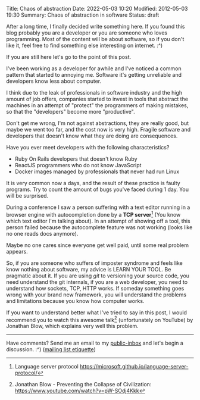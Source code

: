 Title: Chaos of abstraction
Date: 2022-05-03 10:20
Modified: 2012-05-03 19:30
Summary: Chaos of abstraction in software
Status: draft

After a long time, I finally decided write something here. If you found this
blog probably you are a developer or you are someone who loves programming.
Most of the content will be about software, so if you don't like it, feel free
to find something else interesting on internet. :^)

If you are still here let's go to the point of this post.

I've been working as a developer for awhile and I've noticed a common pattern
that started to annoying me. Software it's getting unreliable and developers
know less about computer.

I think due to the leak of professionals in software industry and the high
amount of job offers, companies started to invest in tools that abstract the
machines in an attempt of "protect" the programmers of making mistakes, so that
the "developers" become more "productive".

Don't get me wrong, I'm not against abstractions, they are really good, but
maybe we went too far, and the cost now is very high. Fragile software and
developers that doesn't know what they are doing are consequences.

Have you ever meet developers with the following characteristics?

- Ruby On Rails developers that doesn't know Ruby
- ReactJS programmers who do not know JavaScript
- Docker images managed by professionals that never had run Linux

It is very common now a days, and the result of these practice is faulty
programs. Try to count the amount of bugs you've faced during 1 day. You will
be surprised.

During a conference I saw a person suffering with a text editor running in a
browser engine with autocompletion done by a **TCP server**[^1] (You know which
text editor I'm talking about). In an attempt of showing off a tool, this
person failed because the autocomplete feature was not working (looks like no
one reads docs anymore).

Maybe no one cares since everyone get well paid, until some real problem
appears.

So, if you are someone who suffers of imposter syndrome and feels like know
nothing about software, my advice is LEARN YOUR TOOL. Be pragmatic about it.
If you are using *git* to versioning your source code, you need understand
the git internals, if you are a web developer, you need to understand how
sockets, TCP, HTTP works. If someday something goes wrong with your brand new
framework, you will understand the problems and limitations because you know
how computer works.

If you want to understand better what I've tried to say in this post, I would
recommend you to watch this awesome talk[^2] (unfortunately on YouTube) by
Jonathan Blow, which explains very well this problem.

---

Have comments? Send me an email to my [public-inbox](mailto:~johnnyrichard/public-inbox@lists.sr.ht)
and let's begin a discussion. :^) ([mailing list etiquette](https://man.sr.ht/lists.sr.ht/etiquette.md))

[^1]: Language server protocol https://microsoft.github.io/language-server-protocol/
[^2]: Jonathan Blow - Preventing the Collapse of Civilization: https://www.youtube.com/watch?v=pW-SOdj4Kkk

